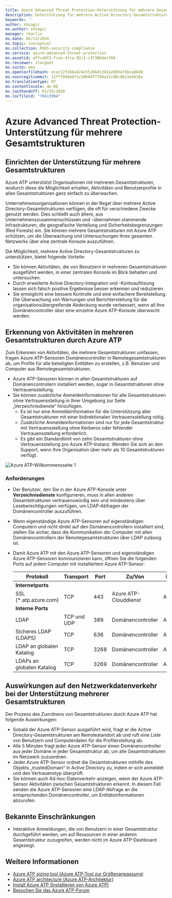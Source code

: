 ```yaml
---
title: Azure Advanced Threat Protection-Unterstützung für mehrere Gesamtstrukturen
description: Unterstützung für mehrere Active Directory-Gesamtstrukturen in Azure ATP
keywords: ''
author: shsagir
ms.author: shsagir
manager: rkarlin
ms.date: 02/13/2020
ms.topic: conceptual
ms.collection: M365-security-compliance
ms.service: azure-advanced-threat-protection
ms.assetid: effca0f2-fcae-4fca-92c1-c37306decf84
ms.reviewer: itargoet
ms.suite: ems
ms.openlocfilehash: ecac12f266a424e55266d1343a2d03a75bca8840
ms.sourcegitcommit: 11fff9d4ebf1c50b04f7789a22c80cdbc3e4416a
ms.translationtype: HT
ms.contentlocale: de-DE
ms.lasthandoff: 03/15/2020
ms.locfileid: "79413994"
---
```

# <a name="azure-advanced-threat-protection-multi-forest-support"></a>Azure Advanced Threat Protection-Unterstützung für mehrere Gesamtstrukturen

## <a name="multi-forest-support-set-up"></a>Einrichten der Unterstützung für mehrere Gesamtstrukturen

Azure ATP unterstützt Organisationen mit mehreren Gesamtstrukturen, wodurch diese die Möglichkeit erhalten, Aktivitäten und Benutzerprofile in allen Gesamtstrukturen ganz einfach zu überwachen.

Unternehmensorganisationen können in der Regel über mehrere Active Directory-Gesamtstrukturen verfügen, die oft für verschiedene Zwecke genutzt werden. Dies schließt auch ältere, aus Unternehmenszusammenschlüssen und -übernahmen stammende Infrastrukturen, die geografische Verteilung und Sicherheitsbegrenzungen (Red Forests) ein. Sie können mehrere Gesamtstrukturen mit Azure ATP schützen, um die Überwachung und Untersuchungen Ihres gesamten Netzwerks über eine zentrale Konsole auszuführen.

Die Möglichkeit, mehrere Active Directory-Gesamtstrukturen zu unterstützen, bietet folgende Vorteile:

- Sie können Aktivitäten, die von Benutzern in mehreren Gesamtstrukturen ausgeführt werden, in einer zentralen Konsole im Blick behalten und untersuchen.
- Durch erweiterte Active Directory-Integration und -Kontoauflösung lassen sich falsch positive Ergebnisse besser erkennen und reduzieren.
- Sie ermöglicht eine bessere Kontrolle und eine einfachere Bereitstellung. Die Überwachung von Warnungen und Berichterstellung für die organisationsübergreifende Abdeckung wurde verbessert, wenn all Ihre Domänencontroller über eine einzelne Azure ATP-Konsole überwacht werden.

## <a name="azure-atp-detection-activity-across-multiple-forests"></a>Erkennung von Aktivitäten in mehreren Gesamtstrukturen durch Azure ATP

Zum Erkennen von Aktivitäten, die mehrere Gesamtstrukturen umfassen, fragen Azure ATP-Sensoren Domänencontroller in Remotegesamtstrukturen ab, um Profile für alle beteiligten Entitäten zu erstellen, z.B. Benutzer und Computer aus Remotegesamtstrukturen.

- Azure ATP-Sensoren können in allen Gesamtstrukturen auf Domänencontrollern installiert werden, sogar in Gesamtstrukturen ohne Vertrauensstellung.
- Sie können zusätzliche Anmeldeinformationen für alle Gesamtstrukturen ohne Vertrauensstellung in Ihrer Umgebung zur Seite „Verzeichnisdienste“ hinzufügen.
    - Es ist nur eine Anmeldeinformation für die Unterstützung aller Gesamtstrukturen mit einer bidirektionalen Vertrauensstellung nötig.
    - Zusätzliche Anmeldeinformationen sind nur für jede Gesamtstruktur mit Vertrauensstellung ohne Kerberos oder fehlender Vertrauensstellung erforderlich.
    - Es gibt ein Standardlimit von zehn Gesamtstrukturen ohne Vertrauensstellung pro Azure ATP-Instanz. Wenden Sie sich an den Support, wenn Ihre Organisation über mehr als 10 Gesamtstrukturen verfügt.

![Azure ATP-Willkommensseite 1](media/directory-services-add-no-trust-forests.png)

### <a name="requirements"></a>Anforderungen

- Der Benutzer, den Sie in der Azure ATP-Konsole unter **Verzeichnisdienste** konfigurieren, muss in allen anderen Gesamtstrukturen vertrauenswürdig sein und mindestens über Leseberechtigungen verfügen, um LDAP-Abfragen der Domänencontroller auszuführen.
- Wenn eigenständige Azure ATP-Sensoren auf eigenständigen Computern und nicht direkt auf den Domänencontrollern installiert sind, stellen Sie sicher, dass die Kommunikation der Computer mit allen Domänencontrollern der Remotegesamtstrukturen über LDAP zulässig ist.

- Damit Azure ATP mit den Azure ATP-Sensoren und eigenständigen Azure ATP-Sensoren kommunizieren kann, öffnen Sie die folgenden Ports auf jedem Computer mit installiertem Azure ATP-Sensor:

  |Protokoll|Transport|Port|Zu/Von|Richtung|
  |----|----|----|----|----|
  |**Internetports**||||
  |SSL (*.atp.azure.com)|TCP|443|Azure ATP-Clouddienst|Ausgehend|
  |**Interne Ports**||||
  |LDAP|TCP und UDP|389|Domänencontroller|Ausgehend|
  |Sicheres LDAP (LDAPS)|TCP|636|Domänencontroller|Ausgehend|
  |LDAP an globalen Katalog|TCP|3268|Domänencontroller|Ausgehend|
  |LDAPs an globalen Katalog|TCP|3269|Domänencontroller|Ausgehend|

## <a name="multi-forest-support-network-traffic-impact"></a>Auswirkungen auf den Netzwerkdatenverkehr bei der Unterstützung mehrerer Gesamtstrukturen

Der Prozess des Zuordnens von Gesamtstrukturen durch Azure ATP hat folgende Auswirkungen:

- Sobald der Azure ATP-Sensor ausgeführt wird, fragt er die Active Directory-Gesamtstrukturen am Remotestandort ab und ruft eine Liste von Benutzern und Computerdaten für die Profilerstellung ab.
- Alle 5 Minuten fragt jeder Azure ATP-Sensor einen Domänencontroller aus jeder Domäne in jeder Gesamtstruktur ab, um alle Gesamtstrukturen im Netzwerk zuzuordnen.
- Jeder Azure ATP-Sensor ordnet die Gesamtstrukturen mithilfe des Objekts „trustedDomain“ in Active Directory zu, indem er sich anmeldet und den Vertrauenstyp überprüft.
- Sie können auch Ad-hoc-Datenverkehr anzeigen, wenn der Azure ATP-Sensor Aktivitäten zwischen Gesamtstrukturen erkennt. In diesem Fall senden die Azure ATP-Sensoren eine LDAP-Abfrage an die entsprechenden Domänencontroller, um Entitätsinformationen abzurufen.

## <a name="known-limitations"></a>Bekannte Einschränkungen

- Interaktive Anmeldungen, die von Benutzern in einer Gesamtstruktur durchgeführt werden, um auf Ressourcen in einer anderen Gesamtstruktur zuzugreifen, werden nicht im Azure ATP-Dashboard angezeigt.

## <a name="see-also"></a>Weitere Informationen

- [Azure ATP sizing tool (Azure ATP-Tool zur Größenanpassung)](https://aka.ms/aatpsizingtool)
- [Azure ATP architecture (Azure ATP-Architektur)](atp-architecture.md)
- [Install Azure ATP (Installieren von Azure ATP)](install-atp-step1.md)
- [Besuchen Sie das Azure ATP-Forum](https://aka.ms/azureatpcommunity)
